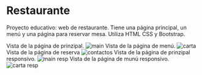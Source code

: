# Restaurante
Proyecto educativo: web de restaurante. Tiene una página principal, un menú y una página para reservar mesa. Utiliza HTML CSS y Bootstrap.

Vista de la página de prinzipal.
![main](https://user-images.githubusercontent.com/90720831/134878552-143eee71-5fff-47fe-a6be-a3bc721ba0d2.jpg)
Vista de la página de menú.
![carta](https://user-images.githubusercontent.com/90720831/134878592-dc5e1d8b-df82-4b84-8da0-5a5660b43848.jpg)
Vista de la página de reserva
![contactos](https://user-images.githubusercontent.com/90720831/134878638-9e3d9725-e6f9-4aae-a567-f77ca3cdb8a2.jpg)
Vista de la página de prinzipal responsivo.
![main resp](https://user-images.githubusercontent.com/90720831/134878653-7a36a4cf-c9d7-476b-bea6-bfff2facd3d7.jpg)
Vista de la página de munú responsivo.
![carta resp](https://user-images.githubusercontent.com/90720831/134878668-97729c44-7e90-4717-b767-6da4a393d709.jpg)
